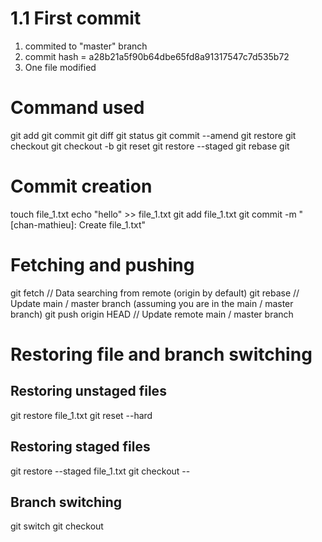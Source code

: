 # 1.1 First commit

1. commited to "master" branch
2. commit hash = a28b21a5f90b64dbe65fd8a91317547c7d535b72
3. One file modified 

# Command used

git add
git commit
git diff
git status
git commit --amend
git restore
git checkout
git checkout -b
git reset
git restore --staged
git rebase
git

# Commit creation

touch file_1.txt
echo "hello" >> file_1.txt
git add file_1.txt
git commit -m "[chan-mathieu]: Create file_1.txt"

# Fetching and pushing

git fetch // Data searching from remote (origin by default)
git rebase // Update main / master branch (assuming you are in the main / master branch)
git push origin HEAD // Update remote main / master branch

# Restoring file and branch switching

## Restoring unstaged files

git restore file_1.txt
git reset --hard

## Restoring staged files

git restore --staged file_1.txt
git checkout --

## Branch switching

git switch <branch>
git checkout <branch>
